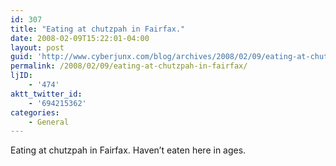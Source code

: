 ```yaml
---
id: 307
title: "Eating at chutzpah in Fairfax."
date: 2008-02-09T15:22:01-04:00
layout: post
guid: 'http://www.cyberjunx.com/blog/archives/2008/02/09/eating-at-chutzpah-in-fairfax/'
permalink: /2008/02/09/eating-at-chutzpah-in-fairfax/
ljID:
    - '474'
aktt_twitter_id:
    - '694215362'
categories:
    - General
---
```


Eating at chutzpah in Fairfax. Haven’t eaten here in ages.